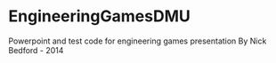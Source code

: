 EngineeringGamesDMU
===================

Powerpoint and test code for engineering games presentation
By Nick Bedford - 2014
